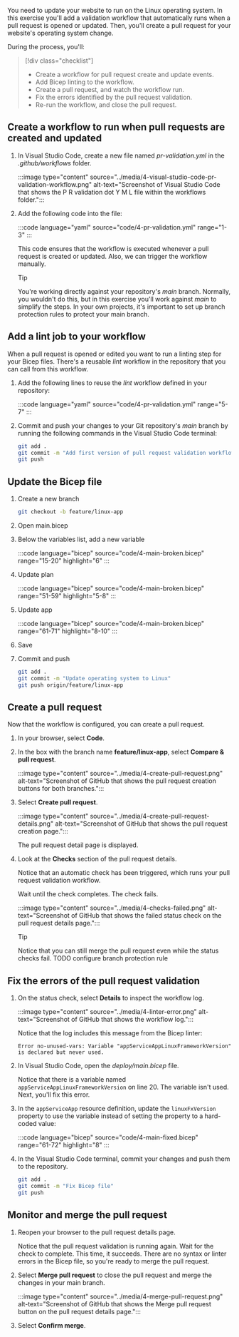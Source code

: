 You need to update your website to run on the Linux operating system. In this exercise you'll add a validation workflow that automatically runs when a pull request is opened or updated. Then, you'll create a pull request for your website's operating system change.

During the process, you'll:

> [!div class="checklist"]
> * Create a workflow for pull request create and update events.
> * Add Bicep linting to the workflow.
> * Create a pull request, and watch the workflow run.
> * Fix the errors identified by the pull request validation.
> * Re-run the workflow, and close the pull request.

## Create a workflow to run when pull requests are created and updated

1. In Visual Studio Code, create a new file named *pr-validation.yml* in the *.github/workflows* folder.

   :::image type="content" source="../media/4-visual-studio-code-pr-validation-workflow.png" alt-text="Screenshot of Visual Studio Code that shows the P R validation dot Y M L file within the workflows folder.":::

1. Add the following code into the file:

   :::code language="yaml" source="code/4-pr-validation.yml" range="1-3" :::

   This code ensures that the workflow is executed whenever a pull request is created or updated. Also, we can trigger the workflow manually.

   > [!TIP]
   > You're working directly against your repository's *main* branch. Normally, you wouldn't do this, but in this exercise you'll work against *main* to simplify the steps. In your own projects, it's important to set up branch protection rules to protect your main branch.

## Add a lint job to your workflow

When a pull request is opened or edited you want to run a linting step for your Bicep files. There's a reusable *lint* workflow in the repository that you can call from this workflow.

1. Add the following lines to reuse the *lint* workflow defined in your repository:

   :::code language="yaml" source="code/4-pr-validation.yml" range="5-7" :::

1. Commit and push your changes to your Git repository's *main* branch by running the following commands in the Visual Studio Code terminal:

   ```bash
   git add .
   git commit -m "Add first version of pull request validation workflow"
   git push
   ```

## Update the Bicep file

<!-- TODO -->

1. Create a new branch

   ```bash
   git checkout -b feature/linux-app
   ```

1. Open main.bicep

1. Below the variables list, add a new variable

   :::code language="bicep" source="code/4-main-broken.bicep" range="15-20" highlight="6" :::

1. Update plan

   :::code language="bicep" source="code/4-main-broken.bicep" range="51-59" highlight="5-8" :::

1. Update app

   :::code language="bicep" source="code/4-main-broken.bicep" range="61-71" highlight="8-10" :::

1. Save

1. Commit and push

   ```bash
   git add .
   git commit -m "Update operating system to Linux"
   git push origin/feature/linux-app
   ```

## Create a pull request

Now that the workflow is configured, you can create a pull request.

1. In your browser, select **Code**.

1. In the box with the branch name **feature/linux-app**, select **Compare & pull request**.

   :::image type="content" source="../media/4-create-pull-request.png" alt-text="Screenshot of GitHub that shows the pull request creation buttons for both branches."::: <!-- TODO update -->

1. Select **Create pull request**.

   :::image type="content" source="../media/4-create-pull-request-details.png" alt-text="Screenshot of GitHub that shows the pull request creation page.":::

   The pull request detail page is displayed.

1. Look at the **Checks** section of the pull request details.

   Notice that an automatic check has been triggered, which runs your pull request validation workflow.
   
   Wait until the check completes. The check fails.

   :::image type="content" source="../media/4-checks-failed.png" alt-text="Screenshot of GitHub that shows the failed status check on the pull request details page.":::

   > [!TIP]
   > Notice that you can still merge the pull request even while the status checks fail. TODO configure branch protection rule

## Fix the errors of the pull request validation

1. On the status check, select **Details** to inspect the workflow log.

   :::image type="content" source="../media/4-linter-error.png" alt-text="Screenshot of GitHub that shows the workflow log.":::

   Notice that the log includes this message from the Bicep linter:

   ```output
   Error no-unused-vars: Variable "appServiceAppLinuxFrameworkVersion" is declared but never used. 
   ```

1. In Visual Studio Code, open the *deploy/main.bicep* file.

   Notice that there is a variable named `appServiceAppLinuxFrameworkVersion` on line 20. The variable isn't used. Next, you'll fix this error.

1. In the `appServiceApp` resource definition, update the `linuxFxVersion` property to use the variable instead of setting the property to a hard-coded value:

   :::code language="bicep" source="code/4-main-fixed.bicep" range="61-72" highlight="8" :::

1. In the Visual Studio Code terminal, commit your changes and push them to the repository.

   ```bash
   git add .
   git commit -m "Fix Bicep file"
   git push
   ```

## Monitor and merge the pull request

1. Reopen your browser to the pull request details page.

   Notice that the pull request validation is running again. Wait for the check to complete. This time, it succeeds. There are no syntax or linter errors in the Bicep file, so you're ready to merge the pull request.

1. Select **Merge pull request** to close the pull request and merge the changes in your main branch.

   :::image type="content" source="../media/4-merge-pull-request.png" alt-text="Screenshot of GitHub that shows the Merge pull request button on the pull request details page.":::

1. Select **Confirm merge**.
